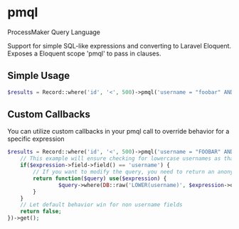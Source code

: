 # pmql
ProcessMaker Query Language

Support for simple SQL-like expressions and converting to Laravel Eloquent.  Exposes a Eloquent scope 'pmql' to pass in clauses.

## Simple Usage

```php
$results = Record::where('id', '<', 500)->pmql('username = "foobar" AND age < 25')->get();
```

## Custom Callbacks
You can utilize custom callbacks in your pmql call to override behavior for a specific expression

```php
$results = Record::where('id', '<', 500)->pmql('username = "FOOBAR" AND age < 25', function($expression) {
    // This example will ensure checking for lowercase usernames as thats how it stored in our database
    if($expression->field->field() == 'username') {
        // If you want to modify the query, you need to return an anonymous function that will add your additional criteria
        return function($query) use($expression) {
                $query->where(DB::raw('LOWER(username)', $expression->operator, strtolower($expression->value->value()));
        }
    }
    // Let default behavior win for non username fields
    return false;
})->get();
```